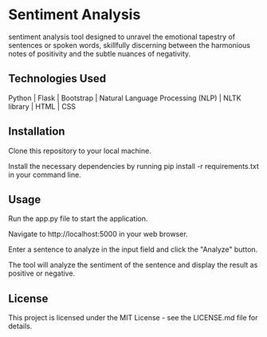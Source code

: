 # Sentiment Analysis
sentiment analysis tool designed to unravel the emotional tapestry of sentences or spoken words, skillfully discerning between the harmonious notes of positivity and the subtle nuances of negativity.

## Technologies Used
Python |
Flask |
Bootstrap |
Natural Language Processing (NLP) |
NLTK library | 
HTML |
CSS 

## Installation
Clone this repository to your local machine.

Install the necessary dependencies by running pip install -r requirements.txt in your command line.

## Usage
Run the app.py file to start the application.

Navigate to http://localhost:5000 in your web browser.

Enter a sentence to analyze in the input field and click the "Analyze" button.

The tool will analyze the sentiment of the sentence and display the result as positive or negative.

## License
This project is licensed under the MIT License - see the LICENSE.md file for details.
